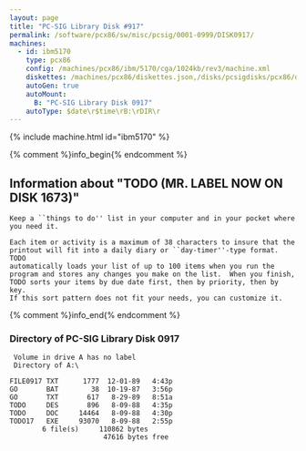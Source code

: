 ```yaml
---
layout: page
title: "PC-SIG Library Disk #917"
permalink: /software/pcx86/sw/misc/pcsig/0001-0999/DISK0917/
machines:
  - id: ibm5170
    type: pcx86
    config: /machines/pcx86/ibm/5170/cga/1024kb/rev3/machine.xml
    diskettes: /machines/pcx86/diskettes.json,/disks/pcsigdisks/pcx86/diskettes.json
    autoGen: true
    autoMount:
      B: "PC-SIG Library Disk 0917"
    autoType: $date\r$time\rB:\rDIR\r
---
```


{% include machine.html id="ibm5170" %}

{% comment %}info_begin{% endcomment %}

## Information about "TODO (MR. LABEL NOW ON DISK 1673)"

    Keep a ``things to do'' list in your computer and in your pocket where
    you need it.
    
    Each item or activity is a maximum of 38 characters to insure that the
    printout will fit into a daily diary or ``day-timer''-type format.  TODO
    automatically loads your list of up to 100 items when you run the
    program and stores any changes you make on the list.  When you finish,
    TODO sorts your items by due date first, then by priority, then by key.
    If this sort pattern does not fit your needs, you can customize it.
{% comment %}info_end{% endcomment %}


### Directory of PC-SIG Library Disk 0917

     Volume in drive A has no label
     Directory of A:\

    FILE0917 TXT      1777  12-01-89   4:43p
    GO       BAT        38  10-19-87   3:56p
    GO       TXT       617   8-29-89   8:51a
    TODO     DES       896   8-09-88   4:35p
    TODO     DOC     14464   8-09-88   4:30p
    TODO17   EXE     93070   8-09-88   2:55p
            6 file(s)     110862 bytes
                           47616 bytes free
